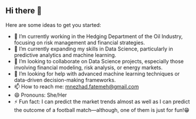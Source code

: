 ## Hi there 👋

Here are some ideas to get you started:

- 🔭 I’m currently working in the Hedging Department of the Oil Industry, focusing on risk management and financial strategies.
- 🌱 I’m currently expanding my skills in Data Science, particularly in predictive analytics and machine learning.
- 👯 I’m looking to collaborate on Data Science projects, especially those involving financial modeling, risk analysis, or energy markets.
- 🤔 I’m looking for help with advanced machine learning techniques or data-driven decision-making frameworks.
- 📫 How to reach me: mnezhad.fatemeh@gmail.com
- 😄 Pronouns: She/Her
- ⚡ Fun fact: I can predict the market trends almost as well as I can predict the outcome of a football match—although, one of them is just for fun!😁
